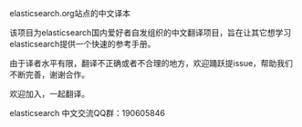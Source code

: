 ﻿elasticsearch.org站点的中文译本

该项目为elasticsearch国内爱好者自发组织的中文翻译项目，旨在让其它想学习elasticsearch提供一个快速的参考手册。


由于译者水平有限，翻译不正确或者不合理的地方，欢迎踊跃提issue，帮助我们不断完善，谢谢合作。


欢迎加入，一起翻译。


elasticsearch
中文交流QQ群：190605846